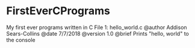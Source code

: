 # FirstEverCPrograms
My first ever programs written in C
File 1: hello_world.c
        @author Addison Sears-Collins
        @date 7/7/2018
        @version 1.0
        @brief Prints "hello, world" to the console
